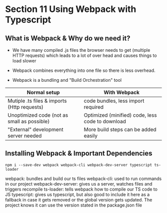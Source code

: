 # Section 11 Using Webpack with Typescript

## What is Webpack & Why do we need it?

- We have many compiled .js files the browser needs to get (multiple HTTP requests) which leads to a lot of over head and causes things to load slower
- Webpack combines everything into one file so there is less overhead.

- Webpack is a bundling and "Build Orchestration" tool

| Normal setup                                | With Webpack                                     |
| ------------------------------------------- | ------------------------------------------------ |
| Mutiple .ts files & imports (Http requests) | code bundles, less import required               |
| Unoptimized code (not as small as possible) | Optimized (minified) code, less code to download |
| "External" development server needed        | More build steps can be added easily             |

## Installing Webpack & Important Dependencies

```
npm i --save-dev webpack webpack-cli webpack-dev-server typescript ts-loader
```

webpack: bundles and build our ts files
webpack-cli: used to run commands in our project
webpack-dev-server: gives us a server, watches files and triggers recompile
ts-loader: tells webpack how to compile our TS code to JS
typescript: gives us typescript, but also good to include it here as a fallback in case it gets removed or the global version gets updated. The project knows it can use the version stated in the package.json file
